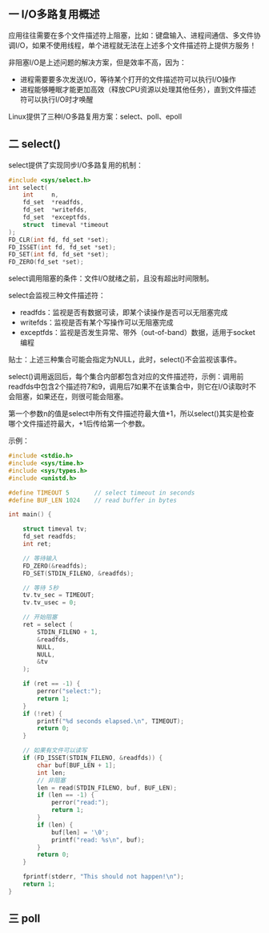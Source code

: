 ## 一 I/O多路复用概述

应用往往需要在多个文件描述符上阻塞，比如：键盘输入、进程间通信、多文件协调I/O，如果不使用线程，单个进程就无法在上述多个文件描述符上提供方服务！  

非阻塞I/O是上述问题的解决方案，但是效率不高，因为：
- 进程需要要多次发送I/O，等待某个打开的文件描述符可以执行I/O操作
- 进程能够睡眠才能更加高效（释放CPU资源以处理其他任务），直到文件描述符可以执行I/O时才唤醒

Linux提供了三种I/O多路复用方案：select、poll、epoll

## 二 select()

select提供了实现同步I/O多路复用的机制：
```c
#include <sys/select.h>
int select(
    int     n,
    fd_set  *readfds,
    fd_set  *writefds,
    fd_set  *exceptfds,
    struct  timeval *timeout
);
FD_CLR(int fd, fd_set *set);
FD_ISSET(int fd, fd_set *set);
FD_SET(int fd, fd_set *set);
FD_ZERO(fd_set *set);
```

select调用阻塞的条件：文件I/O就绪之前，且没有超出时间限制。  

select会监视三种文件描述符：
- readfds：监视是否有数据可读，即某个读操作是否可以无阻塞完成
- writefds：监视是否有某个写操作可以无阻塞完成
- exceptfds：监视是否发生异常、带外（out-of-band）数据，适用于socket编程

贴士：上述三种集合可能会指定为NULL，此时，select()不会监视该事件。  

select()调用返回后，每个集合内部都包含对应的文件描述符，示例：调用前readfds中包含2个描述符7和9，调用后7如果不在该集合中，则它在I/O读取时不会阻塞，如果还在，则很可能会阻塞。  

第一个参数n的值是select中所有文件描述符最大值+1，所以select()其实是检查哪个文件描述符最大，+1后传给第一个参数。

示例：
```c
#include <stdio.h>
#include <sys/time.h>
#include <sys/types.h>
#include <unistd.h>

#define TIMEOUT 5       // select timeout in seconds
#define BUF_LEN 1024    // read buffer in bytes

int main() {

    struct timeval tv;
    fd_set readfds;
    int ret;

    // 等待输入
    FD_ZERO(&readfds);
    FD_SET(STDIN_FILENO, &readfds);

    // 等待 5秒
    tv.tv_sec = TIMEOUT;
    tv.tv_usec = 0;

    // 开始阻塞
    ret = select (
        STDIN_FILENO + 1,
        &readfds,
        NULL,
        NULL,
        &tv
    );

    if (ret == -1) {
        perror("select:");
        return 1;
    }
    if (!ret) {
        printf("%d seconds elapsed.\n", TIMEOUT);
        return 0;
    }

    // 如果有文件可以读写
    if (FD_ISSET(STDIN_FILENO, &readfds)) {
        char buf[BUF_LEN + 1];
        int len;
        // 非阻塞
        len = read(STDIN_FILENO, buf, BUF_LEN);
        if (len == -1) {
            perror("read:");
            return 1;
        }
        if (len) {
            buf[len] = '\0';
            printf("read: %s\n", buf);
        }
        return 0;
    }

    fprintf(stderr, "This should not happen!\n");
    return 1;
}
```

## 三 poll